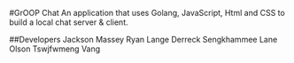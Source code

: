 #GrOOP Chat
An application that uses Golang, JavaScript, Html and CSS to build a local chat server & client.

##Developers
Jackson Massey
Ryan Lange
Derreck Sengkhammee
Lane Olson
Tswjfwmeng Vang
